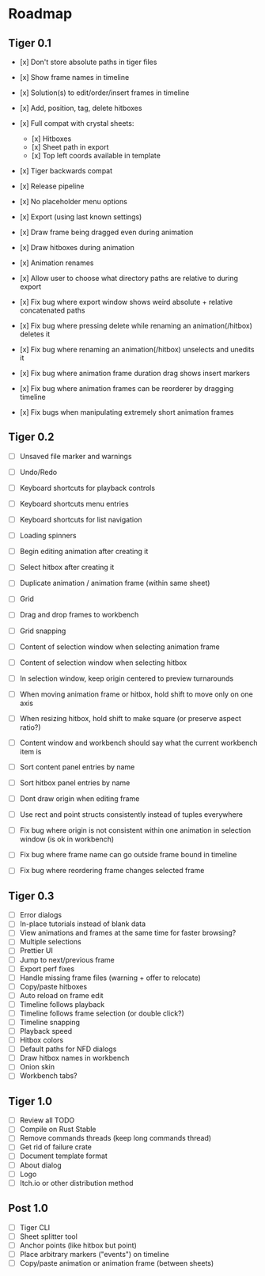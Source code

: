 
# Roadmap

## Tiger 0.1
- [x]️ Don't store absolute paths in tiger files
- [x]️ Show frame names in timeline
- [x]️ Solution(s) to edit/order/insert frames in timeline
- [x]️ Add, position, tag, delete hitboxes
- [x]️ Full compat with crystal sheets:
	- [x]️ Hitboxes
	- [x]️ Sheet path in export
	- [x]️ Top left coords available in template
- [x]️ Tiger backwards compat
- [x]️ Release pipeline
- [x]️ No placeholder menu options
- [x]️ Export (using last known settings)
- [x]️ Draw frame being dragged even during animation
- [x]️ Draw hitboxes during animation
- [x]️ Animation renames
- [x]️ Allow user to choose what directory paths are relative to during export

- [x]️ Fix bug where export window shows weird absolute + relative concatenated paths
- [x]️ Fix bug where pressing delete while renaming an animation(/hitbox) deletes it
- [x]️ Fix bug where renaming an animation(/hitbox) unselects and unedits it
- [x]️ Fix bug where animation frame duration drag shows insert markers
- [x]️ Fix bug where animation frames can be reorderer by dragging timeline
- [x]️ Fix bugs when manipulating extremely short animation frames

## Tiger 0.2
- [ ] Unsaved file marker and warnings
- [ ] Undo/Redo
- [ ] Keyboard shortcuts for playback controls
- [ ] Keyboard shortcuts menu entries
- [ ] Keyboard shortcuts for list navigation
- [ ] Loading spinners
- [ ] Begin editing animation after creating it
- [ ] Select hitbox after creating it
- [ ] Duplicate animation / animation frame (within same sheet)
- [ ] Grid
- [ ] Drag and drop frames to workbench
- [ ] Grid snapping
- [ ] Content of selection window when selecting animation frame
- [ ] Content of selection window when selecting hitbox
- [ ] In selection window, keep origin centered to preview turnarounds
- [ ] When moving animation frame or hitbox, hold shift to move only on one axis
- [ ] When resizing hitbox, hold shift to make square (or preserve aspect ratio?)
- [ ] Content window and workbench should say what the current workbench item is
- [ ] Sort content panel entries by name
- [ ] Sort hitbox panel entries by name
- [ ] Dont draw origin when editing frame
- [ ] Use rect and point structs consistently instead of tuples everywhere

- [ ] Fix bug where origin is not consistent within one animation in selection window (is ok in workbench)
- [ ] Fix bug where frame name can go outside frame bound in timeline
- [ ] Fix bug where reordering frame changes selected frame

## Tiger 0.3
- [ ] Error dialogs
- [ ] In-place tutorials instead of blank data
- [ ] View animations and frames at the same time for faster browsing?
- [ ] Multiple selections
- [ ] Prettier UI
- [ ] Jump to next/previous frame
- [ ] Export perf fixes
- [ ] Handle missing frame files (warning + offer to relocate)
- [ ] Copy/paste hitboxes
- [ ] Auto reload on frame edit
- [ ] Timeline follows playback
- [ ] Timeline follows frame selection (or double click?)
- [ ] Timeline snapping
- [ ] Playback speed
- [ ] Hitbox colors
- [ ] Default paths for NFD dialogs
- [ ] Draw hitbox names in workbench
- [ ] Onion skin
- [ ] Workbench tabs?

## Tiger 1.0
- [ ] Review all TODO
- [ ] Compile on Rust Stable
- [ ] Remove commands threads (keep long commands thread)
- [ ] Get rid of failure crate
- [ ] Document template format
- [ ] About dialog
- [ ] Logo
- [ ] Itch.io or other distribution method

## Post 1.0
- [ ] Tiger CLI
- [ ] Sheet splitter tool
- [ ] Anchor points (like hitbox but point)
- [ ] Place arbitrary markers ("events") on timeline
- [ ] Copy/paste animation or animation frame (between sheets)
